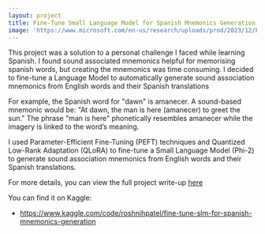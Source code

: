 ```yaml
---
layout: project
title: Fine-Tune Small Language Model for Spanish Mnemonics Generation
image: 'https://www.microsoft.com/en-us/research/uploads/prod/2023/12/Phi2-BlogHeroFeature-1400x788-1.jpg'
---
```


This project was a solution to a personal challenge I faced while learning Spanish. I found sound associated mnemonics helpful for memorising spanish words, but creating the mnemonics was time consuming. I decided to fine-tune a Language Model to automatically generate sound association mnemonics from English words and their Spanish translations

For example, the Spanish word for "dawn" is amanecer. A sound-based mnemonic would be: "At dawn, the man is here (amanecer) to greet the sun." The phrase "man is here" phonetically resembles amanecer while the imagery is linked to the word’s meaning.

I used Parameter-Efficient Fine-Tuning (PEFT) techniques and Quantized Low-Rank Adaptation (QLoRA) to fine-tune a Small Language Model (Phi-2) to generate sound association mnemonics from English words and their Spanish translations. 

For more details, you can view the full project write-up [here](https://workable-dentist-613.notion.site/Fine-Tune-SLM-for-Spanish-Mnemonics-Generation-5726bba032d64c82898f34f4301a704f)

You can find it on Kaggle:

- <https://www.kaggle.com/code/roshnihpatel/fine-tune-slm-for-spanish-mnemonics-generation>

